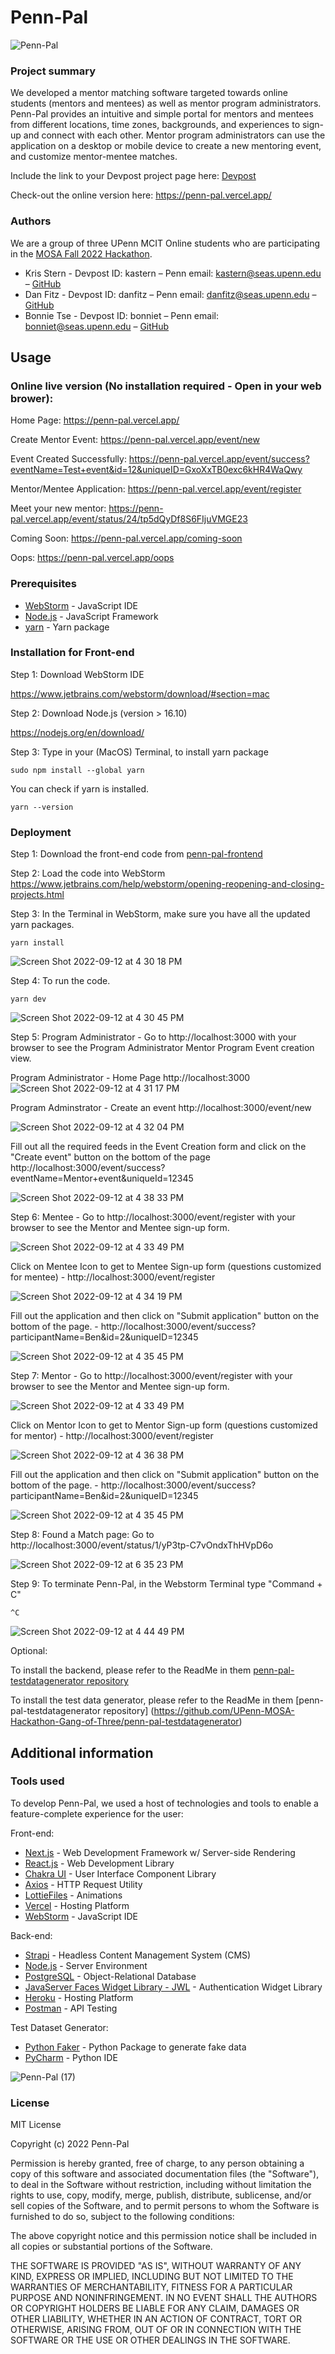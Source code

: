# Penn-Pal

![Penn-Pal](https://user-images.githubusercontent.com/70975465/189779387-e3a2b1c8-2391-4e85-acdc-ae0e76d87635.jpg)

### Project summary

We developed a mentor matching software targeted towards online students (mentors and mentees) as well as mentor program administrators. Penn-Pal provides an intuitive and simple portal for mentors and mentees from different locations, time zones, backgrounds, and experiences to sign-up and connect with each other. Mentor program administrators can use the application on a desktop or mobile device to create a new mentoring event, and customize mentor-mentee matches.

Include the link to your Devpost project page here: [Devpost](https://devpost.com/software/penn-pal)

Check-out the online version here: https://penn-pal.vercel.app/

### Authors

We are a group of three UPenn MCIT Online students who are participating in the [MOSA Fall 2022 Hackathon](https://mosa-fall-2022-hackathon.devpost.com/). 

* Kris Stern - Devpost ID: kastern – Penn email: kastern@seas.upenn.edu – [GitHub](https://github.com/krisstern)
* Dan Fitz - Devpost ID: danfitz – Penn email: danfitz@seas.upenn.edu – [GitHub](https://github.com/danfitz)
* Bonnie Tse - Devpost ID: bonniet – Penn email: bonniet@seas.upenn.edu – [GitHub](https://github.com/bonniewt)

## Usage

### Online live version (No installation required - Open in your web brower): 

Home Page: https://penn-pal.vercel.app/

Create Mentor Event: https://penn-pal.vercel.app/event/new

Event Created Successfully: https://penn-pal.vercel.app/event/success?eventName=Test+event&id=12&uniqueID=GxoXxTB0exc6kHR4WaQwy

Mentor/Mentee Application: https://penn-pal.vercel.app/event/register

Meet your new mentor: https://penn-pal.vercel.app/event/status/24/tp5dQyDf8S6FIjuVMGE23

Coming Soon: https://penn-pal.vercel.app/coming-soon

Oops: https://penn-pal.vercel.app/oops

### Prerequisites

* [WebStorm](https://www.jetbrains.com/webstorm/) - JavaScript IDE
* [Node.js](https://nodejs.org/en/download/) - JavaScript Framework
* [yarn](https://yarnpkg.com/getting-started/install) - Yarn package

### Installation for Front-end 

Step 1: Download WebStorm IDE

https://www.jetbrains.com/webstorm/download/#section=mac

Step 2: Download Node.js (version > 16.10)

https://nodejs.org/en/download/

Step 3: Type in your (MacOS) Terminal, to install yarn package
```
sudo npm install --global yarn

```
You can check if yarn is installed.

```
yarn --version
```

### Deployment

Step 1: Download the front-end code from [penn-pal-frontend](https://github.com/UPenn-MOSA-Hackathon-Gang-of-Three/penn-pal-frontend)

Step 2: Load the code into WebStorm https://www.jetbrains.com/help/webstorm/opening-reopening-and-closing-projects.html

Step 3: In the Terminal in WebStorm, make sure you have all the updated yarn packages.
```
yarn install
```
![Screen Shot 2022-09-12 at 4 30 18 PM](https://user-images.githubusercontent.com/70975465/189775746-aaae7521-5329-4542-b6d8-196b5c25021f.png)

Step 4: To run the code. 
```
yarn dev
```
![Screen Shot 2022-09-12 at 4 30 45 PM](https://user-images.githubusercontent.com/70975465/189775774-3eb4878a-8afc-4d8b-a048-9fe885f1d738.png)

Step 5: Program Administrator - Go to http://localhost:3000 with your browser to see the Program Administrator Mentor Program Event creation view. 

Program Administrator - Home Page http://localhost:3000
![Screen Shot 2022-09-12 at 4 31 17 PM](https://user-images.githubusercontent.com/70975465/189775819-a3181e88-34eb-4825-a736-42be793a999a.png)

Program Adminstrator - Create an event http://localhost:3000/event/new

![Screen Shot 2022-09-12 at 4 32 04 PM](https://user-images.githubusercontent.com/70975465/189775884-3b9f4284-59f6-4ec8-b94e-9caaa99faead.png)

Fill out all the required feeds in the Event Creation form and click on the "Create event" button on the bottom of the page http://localhost:3000/event/success?eventName=Mentor+event&uniqueId=12345
 
![Screen Shot 2022-09-12 at 4 38 33 PM](https://user-images.githubusercontent.com/70975465/189776453-f678eaa5-3bde-4afa-951d-0533597cd60b.png)

Step 6: Mentee - Go to http://localhost:3000/event/register with your browser to see the Mentor and Mentee sign-up form. 

![Screen Shot 2022-09-12 at 4 33 49 PM](https://user-images.githubusercontent.com/70975465/189776034-c00e117f-c40e-4882-a128-311510d89a0d.png)

Click on Mentee Icon to get to Mentee Sign-up form (questions customized for mentee) - http://localhost:3000/event/register

![Screen Shot 2022-09-12 at 4 34 19 PM](https://user-images.githubusercontent.com/70975465/189776070-fc345b81-d534-4dae-81ef-5d14f315680a.png)

Fill out the application and then click on "Submit application" button on the bottom of the page. - http://localhost:3000/event/success?participantName=Ben&id=2&uniqueID=12345

![Screen Shot 2022-09-12 at 4 35 45 PM](https://user-images.githubusercontent.com/70975465/189776199-b2d6d6e2-af72-4d0f-b197-fb33ddf2bd93.png)

Step 7: Mentor - Go to http://localhost:3000/event/register with your browser to see the Mentor and Mentee sign-up form. 

![Screen Shot 2022-09-12 at 4 33 49 PM](https://user-images.githubusercontent.com/70975465/189776034-c00e117f-c40e-4882-a128-311510d89a0d.png)

Click on Mentor Icon to get to Mentor Sign-up form (questions customized for mentor) - http://localhost:3000/event/register

![Screen Shot 2022-09-12 at 4 36 38 PM](https://user-images.githubusercontent.com/70975465/189776281-0febb0c6-86a0-4659-b5e3-ea5f1968d124.png)

Fill out the application and then click on "Submit application" button on the bottom of the page. - http://localhost:3000/event/success?participantName=Ben&id=2&uniqueID=12345

![Screen Shot 2022-09-12 at 4 35 45 PM](https://user-images.githubusercontent.com/70975465/189776199-b2d6d6e2-af72-4d0f-b197-fb33ddf2bd93.png)

Step 8: Found a Match page: Go to http://localhost:3000/event/status/1/yP3tp-C7vOndxThHVpD6o

![Screen Shot 2022-09-12 at 6 35 23 PM](https://user-images.githubusercontent.com/70975465/189788368-1fb0bf97-95d2-4da3-84e9-cc5b1551b781.png)

Step 9: To terminate Penn-Pal, in the Webstorm Terminal type "Command + C"

```
^C
```
![Screen Shot 2022-09-12 at 4 44 49 PM](https://user-images.githubusercontent.com/70975465/189777053-64365e7f-adfa-4a0a-83f1-20bcb63a6f1c.png)

Optional:

To install the backend, please refer to the ReadMe in them [penn-pal-testdatagenerator repository](https://github.com/UPenn-MOSA-Hackathon-Gang-of-Three/penn-pal-backend)

To install the test data generator, please refer to the ReadMe in them [penn-pal-testdatagenerator repository] (https://github.com/UPenn-MOSA-Hackathon-Gang-of-Three/penn-pal-testdatagenerator)

## Additional information

### Tools used

To develop Penn-Pal, we used a host of technologies and tools to enable a feature-complete experience for the user:

Front-end: 

* [Next.js](https://nextjs.org/) - Web Development Framework w/ Server-side Rendering
* [React.js](https://reactjs.org/) - Web Development Library
* [Chakra UI](https://chakra-ui.com/) - User Interface Component Library
* [Axios](https://axios-http.com/) - HTTP Request Utility
* [LottieFiles](https://lottiefiles.com/) - Animations
* [Vercel](https://vercel.com/) - Hosting Platform
* [WebStorm](https://www.jetbrains.com/webstorm/) - JavaScript IDE

Back-end:

* [Strapi](https://strapi.io/) - Headless Content Management System (CMS)
* [Node.js](https://nodejs.org/en/about/) - Server Environment
* [PostgreSQL](https://www.postgresql.org/) - Object-Relational Database
* [JavaServer Faces Widget Library - JWL](https://www.ibm.com/docs/en/was-nd/8.5.5?topic=files-javaserver-faces-widget-library) - Authentication Widget Library
* [Heroku](https://www.heroku.com/) - Hosting Platform
* [Postman](https://www.postman.com/) - API Testing

Test Dataset Generator: 

* [Python Faker](https://faker.readthedocs.io/en/master/) - Python Package to generate fake data
* [PyCharm](https://www.jetbrains.com/pycharm/) - Python IDE

![Penn-Pal (17)](https://user-images.githubusercontent.com/70975465/189779872-f5e086d9-6902-4466-9c48-33bb4ec7c034.jpg)


### License

MIT License

Copyright (c) 2022 Penn-Pal

Permission is hereby granted, free of charge, to any person obtaining a copy
of this software and associated documentation files (the "Software"), to deal
in the Software without restriction, including without limitation the rights
to use, copy, modify, merge, publish, distribute, sublicense, and/or sell
copies of the Software, and to permit persons to whom the Software is
furnished to do so, subject to the following conditions:

The above copyright notice and this permission notice shall be included in all
copies or substantial portions of the Software.

THE SOFTWARE IS PROVIDED "AS IS", WITHOUT WARRANTY OF ANY KIND, EXPRESS OR
IMPLIED, INCLUDING BUT NOT LIMITED TO THE WARRANTIES OF MERCHANTABILITY,
FITNESS FOR A PARTICULAR PURPOSE AND NONINFRINGEMENT. IN NO EVENT SHALL THE
AUTHORS OR COPYRIGHT HOLDERS BE LIABLE FOR ANY CLAIM, DAMAGES OR OTHER
LIABILITY, WHETHER IN AN ACTION OF CONTRACT, TORT OR OTHERWISE, ARISING FROM,
OUT OF OR IN CONNECTION WITH THE SOFTWARE OR THE USE OR OTHER DEALINGS IN THE
SOFTWARE.

